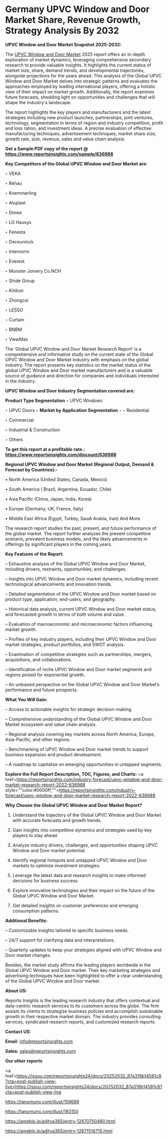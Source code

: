 # Germany UPVC Window and Door Market Share, Revenue Growth, Strategy Analysis By 2032

<strong>UPVC Window and Door Market Snapshot 2025-2032:</strong>

The <a href=https://www.reportsinsights.com/sample/636988>UPVC Window and Door Market</a> 2025 report offers an in-depth exploration of market dynamics, leveraging comprehensive secondary research to provide valuable insights. It highlights the current status of market size, share, demand trends, and developmental trajectories, alongside projections for the years ahead. This analysis of the Global UPVC Window and Door Market delves into strategic patterns and evaluates the approaches employed by leading international players, offering a holistic view of their impact on market growth. Additionally, the report examines future forecasts, shedding light on opportunities and challenges that will shape the industry's landscape.

The report highlights the key players and manufacturers and the latest strategies including new product launches, partnerships, joint ventures, technology, segmentation in terms of region and industry competition, profit and loss ration, and investment ideas. A precise evaluation of effective manufacturing techniques, advertisement techniques, market share size, growth rate, size, revenue, sales and value chain analysis.

<strong>Get a Sample PDF copy of the report @ <a href=https://www.reportsinsights.com/sample/636988 style=color:#0000ff;>https://www.reportsinsights.com/sample/636988</a></strong>

<strong>Key Competitors of the Global UPVC Window and Door Market are:</strong>

‣ VEKA

‣ Rehau

‣ Koemmerling

‣ Aluplast

‣ Dimex

‣ LG Hausys

‣ Fenesta

‣ Deceuninck

‣ Internorm

‣ Everest

‣ Munster Joinery
 Co.NCH

‣ Shide Group

‣ Kinbon

‣ Zhongcai

‣ LESSO

‣ Curtain

‣ BNBM

‣ ViewMax

The ‘Global UPVC Window and Door Market Research Report’ is a comprehensive and informative study on the current state of the Global UPVC Window and Door Market industry with emphasis on the global industry. The report presents key statistics on the market status of the global UPVC Window and Door market manufacturers and is a valuable source of guidance and direction for companies and individuals interested in the industry.

<strong>UPVC Window and Door Industry Segmentation covered are:</strong>

<strong>Product Type Segmentation</strong>
‣
UPVC Windows

‣ UPVC Doors
‣ 
<strong>Market by Application Segmentation</strong>
‣
‣  Residential

‣ Commercial

‣ Industrial & Construction

‣ Others

<strong>To get this report at a profitable rate.: <a href=https://www.reportsinsights.com/discount/636988 style=color:#0000ff;>https://www.reportsinsights.com/discount/636988</a></strong>

<strong>Regional UPVC Window and Door Market (Regional Output, Demand &amp; Forecast by Countries):-</strong>

• North America (United States, Canada, Mexico)

• South America ( Brazil, Argentina, Ecuador, Chile)

• Asia Pacific (China, Japan, India, Korea)

• Europe (Germany, UK, France, Italy)

• Middle East Africa (Egypt, Turkey, Saudi Arabia, Iran) And More.

The research report studies the past, present, and future performance of the global market. The report further analyzes the present competitive scenario, prevalent business models, and the likely advancements in offerings by significant players in the coming years.

<strong>Key Features of the Report:</strong>

– Exhaustive analysis of the Global UPVC Window and Door Market, including drivers, restraints, opportunities, and challenges.

– Insights into UPVC Window and Door market dynamics, including recent technological advancements and innovation trends.

– Detailed segmentation of the UPVC Window and Door market based on product type, application, end-users, and geography.

– Historical data analysis, current UPVC Window and Door market status, and forecasted growth in terms of both volume and value.

– Evaluation of macroeconomic and microeconomic factors influencing market growth.

– Profiles of key industry players, including their UPVC Window and Door market strategies, product portfolios, and SWOT analysis.

– Examination of competitive strategies such as partnerships, mergers, acquisitions, and collaborations.

– Identification of niche UPVC Window and Door market segments and regions poised for exponential growth.

– An unbiased perspective on the Global UPVC Window and Door Market’s performance and future prospects.

<strong>What You Will Gain:</strong>

– Access to actionable insights for strategic decision-making.

– Comprehensive understanding of the Global UPVC Window and Door Market ecosystem and value chain analysis.

– Regional analysis covering key markets across North America, Europe, Asia-Pacific, and other regions.

– Benchmarking of UPVC Window and Door market trends to support business expansion and product development.

– A roadmap to capitalize on emerging opportunities in untapped segments.

<strong>Explore the Full Report Description, TOC, Figures, and Charts:</strong>
<a href=https://reportsinsights.com/industry-forecast/upvc-window-and-door-market-research-report-2022-636988 style=""color:#0000ff;"">https://reportsinsights.com/industry-forecast/upvc-window-and-door-market-research-report-2022-636988</a>

<strong>Why Choose the Global UPVC Window and Door Market Report?</strong>

1. Understand the trajectory of the Global UPVC Window and Door Market with accurate forecasts and growth trends.

2. Gain insights into competitive dynamics and strategies used by key players to stay ahead.

3. Analyze industry drivers, challenges, and opportunities shaping UPVC Window and Door market potential.

4. Identify regional hotspots and untapped UPVC Window and Door markets to optimize investment strategies.

5. Leverage the latest data and research insights to make informed decisions for business success.

6. Explore innovative technologies and their impact on the future of the Global UPVC Window and Door Market.

7. Get detailed insights on customer preferences and emerging consumption patterns.

<strong>Additional Benefits:</strong>

– Customizable insights tailored to specific business needs.

– 24/7 support for clarifying data and interpretations.

– Quarterly updates to keep your strategies aligned with UPVC Window and Door market changes.

Besides, the market study affirms the leading players worldwide in the Global UPVC Window and Door market. Their key marketing strategies and advertising techniques have been highlighted to offer a clear understanding of the Global UPVC Window and Door market.

<strong><strong>About US</strong>:</strong>

Reports Insights is the leading research industry that offers contextual and data-centric research services to its customers across the globe. The firm assists its clients to strategize business policies and accomplish sustainable growth in their respective market domain. The industry provides consulting services, syndicated research reports, and customized research reports.

<strong>Contact US:</strong>

<p class=><b>Email:</b> <a href=mailto:info@reportsinsights.com>info@reportsinsights.com</a></p>
<p class=><b>Sales:</b> <a href=mailto:sales@reportsinsights.com>sales@reportsinsights.com</a></p>

<strong>Our other reports</strong>

<a href=https://issuu.com/reportsinsights24/docs/20252032_87a319b14581c8?cta=post-publish-view-live>https://issuu.com/reportsinsights24/docs/20252032_87a319b14581c8?cta=post-publish-view-live</a>

<a href=https://tanomuno.com/illust/159686>https://tanomuno.com/illust/159686</a>

<a href=https://tanomuno.com/illust/193150>https://tanomuno.com/illust/193150</a>

<a href=https://ameblo.jp/aditya365/entry-12870750480.html>https://ameblo.jp/aditya365/entry-12870750480.html</a>

<a href=https://ameblo.jp/aditya365/entry-12871516715.html>https://ameblo.jp/aditya365/entry-12871516715.html</a>
